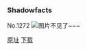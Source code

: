 ### Shadowfacts
No.1272
![图片不见了~~~](https://imgs.xkcd.com/comics/shadowfacts.png)

[原址](https://xkcd.com//1272) [下载](https://imgs.xkcd.com/comics/shadowfacts.png)

